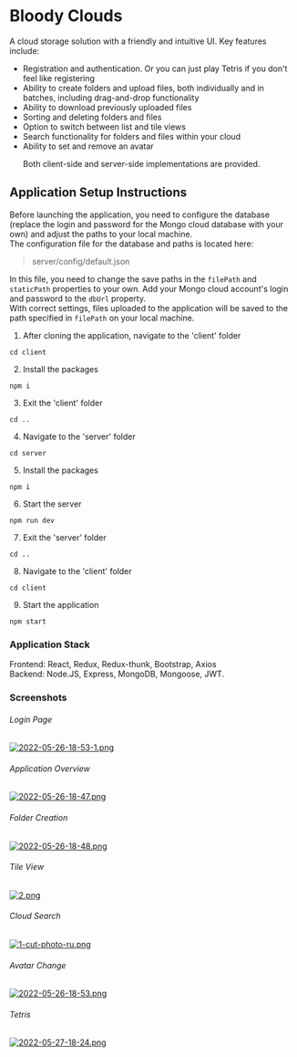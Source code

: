 # Bloody Clouds
A cloud storage solution with a friendly and intuitive UI. Key features include:<br>
- Registration and authentication. Or you can just play Tetris if you don't feel like registering<br>
- Ability to create folders and upload files, both individually and in batches, including drag-and-drop functionality<br>
- Ability to download previously uploaded files<br>
- Sorting and deleting folders and files<br>
- Option to switch between list and tile views<br>
- Search functionality for folders and files within your cloud<br>
- Ability to set and remove an avatar<br><p>
Both client-side and server-side implementations are provided.</p>

## Application Setup Instructions
Before launching the application, you need to configure the database (replace the login and password for the Mongo cloud database with your own) and adjust the paths to your local machine.<br>
The configuration file for the database and paths is located here:
> server/config/default.json<br>

In this file, you need to change the save paths in the `filePath` and `staticPath` properties to your own.
Add your Mongo cloud account's login and password to the `dbUrl` property.<br>
With correct settings, files uploaded to the application will be saved to the path specified in `filePath` on your local machine.

1. After cloning the application, navigate to the 'client' folder<br>
``` JS
cd client
```

2. Install the packages<br>
``` JS
npm i
```

3. Exit the 'client' folder<br>
``` JS
cd ..
```

4. Navigate to the 'server' folder<br>
``` JS
cd server
```

5. Install the packages<br>
``` JS
npm i
```

6. Start the server<br>
``` JS
npm run dev
```

7. Exit the 'server' folder<br>
``` JS
cd ..
```

8. Navigate to the 'client' folder<br>
``` JS
cd client
```

9. Start the application<br>
``` JS
npm start
```

### Application Stack

Frontend: React, Redux, Redux-thunk, Bootstrap, Axios<br>
Backend: Node.JS, Express, MongoDB, Mongoose, JWT.

### Screenshots
###### Login Page
[![2022-05-26-18-53-1.png](https://i.postimg.cc/nLBjpqnM/2022-05-26-18-53-1.png)](https://postimg.cc/zLDXkbb1)
###### Application Overview
[![2022-05-26-18-47.png](https://i.postimg.cc/2yMr1XwY/2022-05-26-18-47.png)](https://postimg.cc/bSxKMgWV)
###### Folder Creation
[![2022-05-26-18-48.png](https://i.postimg.cc/52qWJtZb/2022-05-26-18-48.png)](https://postimg.cc/MnTFbz6F)
###### Tile View
[![2.png](https://i.postimg.cc/63RdbTjx/2.png)](https://postimg.cc/3484drQt)
###### Cloud Search
[![1-cut-photo-ru.png](https://i.postimg.cc/XY8N8xNf/1-cut-photo-ru.png)](https://postimg.cc/yDDz6mZx)
###### Avatar Change
[![2022-05-26-18-53.png](https://i.postimg.cc/bvwyFbdK/2022-05-26-18-53.png)](https://postimg.cc/K1Ch11PN)
###### Tetris
[![2022-05-27-18-24.png](https://i.postimg.cc/N0KH9StC/2022-05-27-18-24.png)](https://postimg.cc/06qQhtb7)
